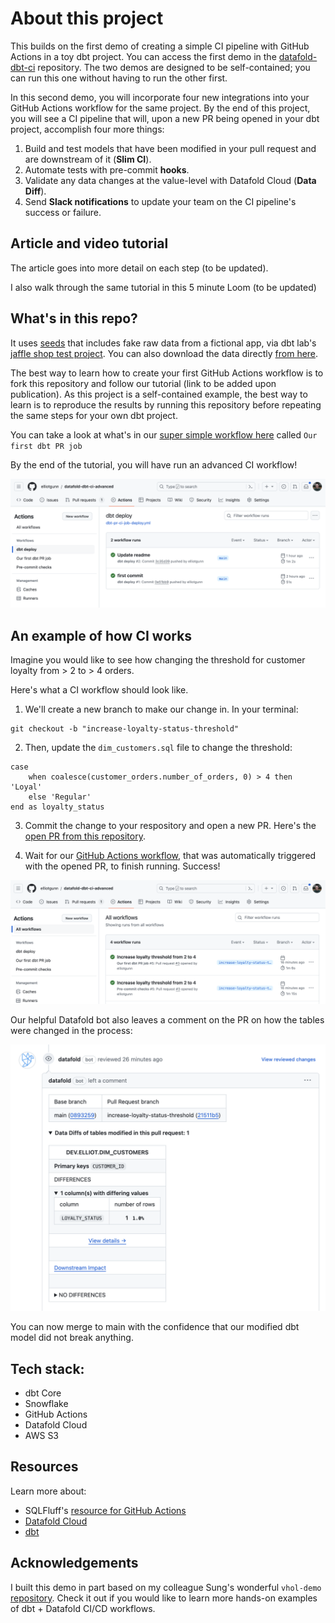 # About this project
This builds on the first demo of creating a simple CI pipeline with GitHub Actions in a toy dbt project. You can access the first demo in the [datafold-dbt-ci](https://github.com/elliotgunn/datafold-dbt-ci) repository. The two demos are designed to be self-contained; you can run this one without having to run the other first. 

In this second demo, you will incorporate four new integrations into your GitHub Actions workflow for the same project. By the end of this project, you will see a CI pipeline that will, upon a new PR being opened in your dbt project, accomplish four more things:
1. Build and test models that have been modified in your pull request and are downstream of it (**Slim CI**).
2. Automate tests with pre-commit **hooks**. 
3. Validate any data changes at the value-level with Datafold Cloud (**Data Diff**). 
4. Send **Slack notifications** to update your team on the CI pipeline's success or failure. 

## Article and video tutorial
The article goes into more detail on each step (to be updated).

I also walk through the same tutorial in this 5 minute Loom (to be updated)

## What's in this repo?
It uses [seeds](https://docs.getdbt.com/docs/build/seeds) that includes fake raw data from a fictional app, via dbt lab's [jaffle shop test project](https://github.com/dbt-labs/jaffle_shop). You can also download the data directly [from here](https://github.com/dbt-labs/jaffle_shop/tree/main/seeds).

The best way to learn how to create your first GitHub Actions workflow is to fork this repository and follow our tutorial (link to be added upon publication). As this project is a self-contained example, the best way to learn is to reproduce the results by running this repository before repeating the same steps for your own dbt project. 

You can take a look at what's in our [super simple workflow here](https://github.com/elliotgunn/datafold-dbt-ci/blob/main/.github/workflows/dbt-pr-ci-job.yml) called ```Our first dbt PR job```

By the end of the tutorial, you will have run an advanced CI workflow!

![](/img/static/github-actions-workflow.png)

## An example of how CI works
Imagine you would like to see how changing the threshold for customer loyalty from > 2 to > 4 orders. 

Here's what a CI workflow should look like. 

1. We'll create a new branch to make our change in. In your terminal:
```
git checkout -b "increase-loyalty-status-threshold"
```

2. Then, update the `dim_customers.sql` file to change the threshold: 

```
case
    when coalesce(customer_orders.number_of_orders, 0) > 4 then 'Loyal'
    else 'Regular'
end as loyalty_status

```

3. Commit the change to your respository and open a new PR. Here's the [open PR from this repository](https://github.com/elliotgunn/datafold-dbt-ci-advanced/pull/3).

4. Wait for our [GitHub Actions workflow](https://github.com/elliotgunn/datafold-dbt-ci-advanced/actions), that was automatically triggered with the opened PR, to finish running. Success! 

![](/img/static/github-actions-workflow-test-pr.png)

Our helpful Datafold bot also leaves a comment on the PR on how the tables were changed in the process:

![](/img/static/datafold-pr-bot.png)

You can now merge to main with the confidence that our modified dbt model did not break anything. 

## Tech stack:
- dbt Core
- Snowflake
- GitHub Actions
- Datafold Cloud
- AWS S3

## Resources
Learn more about:
* SQLFluff's [resource for GitHub Actions](https://github.com/sqlfluff/sqlfluff-github-actions)
* [Datafold Cloud](https://www.datafold.com/)
* [dbt](https://docs.getdbt.com/docs/introduction)

## Acknowledgements
I built this demo in part based on my colleague Sung's wonderful `vhol-demo` [repository](https://github.com/datafold/vhol-demo). Check it out if you would like to learn more hands-on examples of dbt + Datafold CI/CD workflows. 

